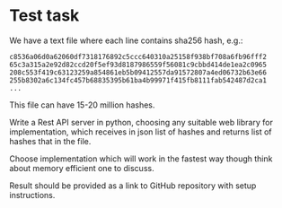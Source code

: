 # Test task

We have a text file where each line contains sha256 hash, e.g.:

```
c8536a06d0a62060df7318176892c5ccc640310a25158f938bf708a6fb96fff2
65c3a315a2e92d82ccd20f5ef93d8187986559f56081c9cbbd414de1ea2c0965
208c553f419c63123259a854861eb5b09412557da91572807a4ed06732b63e66
255b8302a6c134fc457b68835395b61ba4b99971f415fb8111fab542487d2ca1
...
```

This file can have 15-20 million hashes.

Write a Rest API server in python, choosing any suitable web library for implementation, which receives in json list of hashes and returns list of hashes that in the file.

Choose implementation which will work in the fastest way though think about memory efficient one to discuss.

Result should be provided as a link to GitHub repository with setup instructions.
